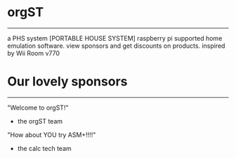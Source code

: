# orgST
-- -- -- --
a PHS system
[PORTABLE HOUSE SYSTEM]
raspberry pi supported home emulation software.
view sponsors and get discounts on products.
inspired by Wii Room v770

# Our lovely sponsors
-- -- -- -- -- -- --

"Welcome to orgST!"
- the orgST team

"How about YOU try ASM+!!!!"
- the calc tech team

